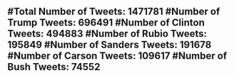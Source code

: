 #Total Number of Tweets: 1471781 
#Number of Trump Tweets: 696491
#Number of Clinton Tweets: 494883
#Number of Rubio Tweets: 195849
#Number of Sanders Tweets: 191678
#Number of Carson Tweets: 109617
#Number of Bush Tweets: 74552
---
